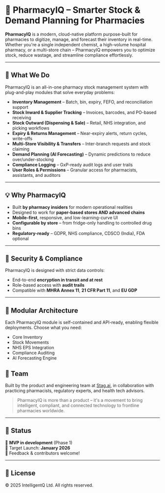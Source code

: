 # 🧠 PharmacyIQ – Smarter Stock & Demand Planning for Pharmacies

**PharmacyIQ** is a modern, cloud-native platform purpose-built for pharmacies to digitize, manage, and forecast their inventory in real-time. Whether you're a single independent chemist, a high-volume hospital pharmacy, or a multi-store chain – PharmacyIQ empowers you to optimize stock, reduce wastage, and streamline compliance effortlessly.

---

## 🚀 What We Do
PharmacyIQ is an all-in-one pharmacy stock management system with plug-and-play modules that solve everyday problems:

- **Inventory Management** – Batch, bin, expiry, FEFO, and reconciliation support
- **Stock Inward & Supplier Tracking** – Invoices, barcodes, and PO-based receiving
- **Stock Outward (Dispensing & Sale)** – Retail, NHS integration, and picking workflows
- **Expiry & Returns Management** – Near-expiry alerts, return cycles, write-offs
- **Multi-Store Visibility & Transfers** – Inter-branch requests and stock claiming
- **Demand Planning (AI Forecasting)** – Dynamic predictions to reduce over/under-stocking
- **Compliance Logging** – GxP-ready audit logs and user trails
- **User Roles & Permissions** – Granular access for pharmacists, assistants, and auditors

---

## 💡 Why PharmacyIQ
- Built **by pharmacy insiders** for modern operational realities
- Designed to work for **paper-based stores AND advanced chains**
- **Mobile-first**, responsive, and low-learning-curve UI
- **Configurable by store** – from fridge-only handling to controlled drug bins
- **Regulatory-ready** – GDPR, NHS compliance, CDSCO (India), FDA optional

---

## 🔐 Security & Compliance
PharmacyIQ is designed with strict data controls:
- End-to-end **encryption in transit and at rest**
- Role-based access with **audit trails**
- Compatible with **MHRA Annex 11**, **21 CFR Part 11**, and **EU GDP**

---

## 🧱 Modular Architecture
Each PharmacyIQ module is self-contained and API-ready, enabling flexible deployments. Choose what you need:
- Core Inventory
- Stock Movements
- NHS EPS Integration
- Compliance Auditing
- AI Forecasting Engine


## 👥 Team
Built by the product and engineering team at [Stag.ai](https://stag.ai), in collaboration with practicing pharmacists, regulatory experts, and health tech advisors.

> PharmacyIQ is more than a product – it's a movement to bring intelligent, compliant, and connected technology to frontline pharmacies worldwide.

---

## 📌 Status
🧪 **MVP in development** (Phase 1)  
📅 Target Launch: **January 2026**  
💬 Feedback & contributors welcome!

---

## 📄 License
© 2025 IntelligentQ Ltd. All rights reserved. 